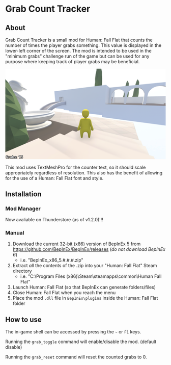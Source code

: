 # Grab Count Tracker
## About
<!-- ####################################################################### -->
Grab Count Tracker is a small mod for Human: Fall Flat that counts the number of
times the player grabs something. This value is displayed in the lower-left
corner of the screen. The mod is intended to be used in the "minimum grabs"
challenge run of the game but can be used for any purpose where keeping track of
player grabs may be beneficial.

![Grab counter in lower-left corner](/counter_example_image.png)

This mod uses TextMeshPro for the counter text, so it should scale appropriately
regardless of resolution. This also has the benefit of allowing for the use of a
Human: Fall Flat font and style.
## Installation
### Mod Manager
Now avaliable on Thunderstore (as of v1.2.0)!!!
### Manual
1)	Download the current 32-bit (x86) version of BepInEx 5 from
https://github.com/BepInEx/BepInEx/releases (*do not download BepInEx 6*)
    - i.e. "BepInEx_x86_5.#.#.#.zip"
3)	Extract *all* the contents of the .zip into your "Human: Fall Flat" Steam
directory
    - i.e. "C:\Program Files (x86)\Steam\steamapps\common\Human Fall Flat"
5)	Launch Human: Fall Flat (so that BepInEx can generate folders/files)
6)	Close Human: Fall Flat when you reach the menu
4)	Place the mod `.dll` file in `BepInEx\plugins` inside the Human: Fall Flat
folder
## How to use
The in-game shell can be accessed by pressing the `~` or `F1` keys.

Running the `grab_toggle` command will enable/disable the mod. (default disable)

Running the `grab_reset` command will reset the counted grabs to 0.
